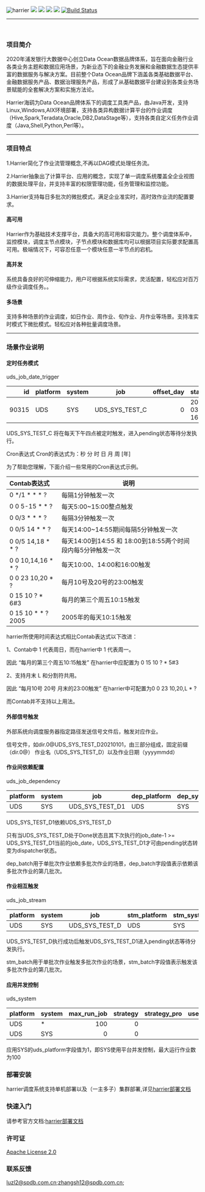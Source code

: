 ![harrier](https://user-images.githubusercontent.com/38176315/124080306-cb819880-da7c-11eb-9214-dae5f199bf5a.jpg)
![](https://img.shields.io/badge/language-java-blue.svg)
![](https://img.shields.io/badge/release-v2.3-green.svg)
![](https://img.shields.io/tokei/lines/github/spdb-opensource/harrier?color=orange)
![](https://img.shields.io/github/license/spdb-opensource/harrier?color=purple)
<a href="https://app.circleci.com/pipelines/github/spdb-opensource/harrier"><img src="https://img.shields.io/circleci/project/github/spdb-opensource/harrier?sanitize=true" alt="Build Status"></a>


------

​
### 项目简介

2020年浦发银行大数据中心创立Data Ocean数据品牌体系，旨在面向金融行业各类业务主题和数据应用场景，为新业态下的金融业务发展和金融数据生态提供丰富的数据服务与解决方案。目前整个Data Ocean品牌下涵盖各类基础数据平台、金融数据服务产品、数据治理服务产品，形成了从基础数据平台建设到各类业务场景赋能的全套解决方案和实施方法论。

Harrier海鹞为Data Ocean品牌体系下的调度工具类产品，由Java开发，支持Linux,Windows,AIX环境部署，支持各类异构数据计算平台的作业调度（Hive,Spark,Teradata,Oracle,DB2,DataStage等），支持各类自定义任务作业调度（Java,Shell,Python,Perl等）。

------

### 项目特点

1.Harrier简化了作业流管理概念,不再以DAG模式处理任务流。

2.Harrier抽象出了计算平台、应用的概念，实现了单一调度系统覆盖全企业视图的数据处理平台，并支持丰富的权限管理功能，任务管理和监控功能。

3.Harrier支持每日多批次的微批模式，满足企业准实时，高时效作业流的配置要求。

#### **高可用**

​        Harrier作为基础技术支撑平台，具备大的高可用和容灾能力。整个调度体系中，监控模块，调度主节点模块，子节点模块和数据库均可以根据项目实际要求配置高可用。极端情况下，可容忍任意一个模块任意一半节点的宕机。

#### **高并发**

​        系统具备良好的可伸缩能力，用户可根据系统实际需求，灵活配置，轻松应对百万级作业调度任务。。

#### **多场景**

​        支持多种场景的作业调度，如日作业、周作业、旬作业、月作业等场景。支持准实时模式下微批模式。轻松应对各种批量调度场景。

------

### 场景作业说明

#### 定时任务模式

uds_job_date_trigger

|    id | platform | system | job            | offset_day | start_time          | end_time            | second | minute | hour | day  | month | week | year | is_enable | des  |
| ----: | -------- | ------ | -------------- | ---------: | ------------------- | ------------------- | ------ | ------ | ---- | ---- | ----- | ---- | ---- | --------: | ---- |
| 90315 | UDS      | SYS    | UDS_SYS_TEST_C |          0 | 2021-03-24 16:00:00 | 2099-01-01 00:00:01 | 0      | 0      | 16   | *    | *     | ?    | *    |         1 |      |

UDS_SYS_TEST_C 将在每天下午四点被定时触发，进入pending状态等待分发执行。

Cron表达式
Cron的表达式为：秒 分 时 日 月 周 [年]

为了帮助您理解，下面介绍一些常用的Cron表达式示例。

| Contab表达式       | 说明                                                    |
| :----------------- | ------------------------------------------------------- |
| 0 */1 * * * ?      | 每隔1分钟触发一次                                       |
| 0 0 5-15 * * ?     | 每天5:00~15:00整点触发                                  |
| 0 0/3 * * * ?      | 每隔3分钟触发一次                                       |
| 0 0/5 14 * * ?     | 每天14:00~14:55期间每隔5分钟触发一次                    |
| 0 0/5 14,18 * * ?  | 每天14:00到14:55 和 18:00到18:55两个时间段内每5分钟触发一次 |
| 0 0 10,14,16 * * ? | 每天10:00、14:00和16:00触发                             |
| 0 0 23 10,20 * ?   | 每月10号及20号的23:00触发                               |
| 0 15 10 ? * 6#3    | 每月的第三个周五10:15触发                               |
| 0 15 10 * * ? 2005 | 2005年的每天10:15触发                                   |

harrier所使用时间表达式相比Contab表达式以下改进：

1、Contab中 1 代表周日，而在harrier中 1 代表周一。

因此 “每月的第三个周五10:15触发” 在harrier中应配置为 0 15 10 ? * 5#3

2、支持月末 L 和分割符共用。 

因此 “每月10号 20号 月末的23:00触发” 在harrier中可配置为0 0 23 10,20,L * ?

而Contab并不支持以上用法。

#### 外部信号触发

外部系统向调度服务器指定路径发送信号文件后，触发对应作业。

信号文件，如dir.0@UDS_SYS_TEST_D20210101，由三部分组成，固定前缀（dir.0@）
作业名（UDS_SYS_TEST_D）以及作业日期（yyyymmdd）

#### 作业间依赖配置

uds_job_dependency

| platform | system | job             | dep_platform | dep_system | dep_job        | dep_batch | is_enable | des  |
| -------- | ------ | --------------- | ------------ | ---------- | -------------- | --------: | --------: | ---- |
| UDS      | SYS    | UDS_SYS_TEST_D1 | UDS          | SYS        | UDS_SYS_TEST_D |         0 |         1 | \N   |

UDS_SYS_TEST_D1依赖UDS_SYS_TEST_D

只有当UDS_SYS_TEST_D处于Done状态且其下次执行的job_date-1 >= UDS_SYS_TEST_D1当前的job_date，UDS_SYS_TEST_D1才可由pending状态转变为dispatcher状态。

dep_batch用于单批次作业依赖多批次作业的场景，dep_batch字段值表示依赖该多批次作业的第几批次。

#### 作业相互触发

uds_job_stream

| platform | system | job            | stm_platform | stm_system | stm_job         | stm_batch | is_enable | des  |
| -------- | ------ | -------------- | ------------ | ---------- | --------------- | --------: | --------: | ---- |
| UDS      | SYS    | UDS_SYS_TEST_D | UDS          | SYS        | UDS_SYS_TEST_D1 |         0 |         1 | \N   |

UDS_SYS_TEST_D执行成功后触发UDS_SYS_TEST_D1进入pending状态等待分发执行。

stm_batch用于单批次作业触发多批次作业的场景，stm_batch字段值表示触发该多批次作业的第几批次。

#### 应用并发控制

uds_system

| platform | system | max_run_job | strategy | strategy_pro | use_platform | des  |
| -------- | ------ | ----------: | -------: | ------------ | -----------: | ---- |
| UDS      | *      |         100 |        0 |              |            1 |      |
| UDS      | SYS    |           0 |        0 |              |            1 |      |

应用SYS的uds_platform字段值为1，即SYS使用平台并发控制，最大运行作业数为100

### 部署安装

harrier调度系统支持单机部署以及（一主多子）集群部署,详见[harrier部署文档](./deployment.md)

### 快速入门

请参考官方文档:[harrier部署文档](./deployment.md)

### 许可证

[Apache License 2.0](./LICENSE)

### 联系反馈
luzl2@spdb.com.cn;zhangsh12@spdb.com.cn;


##### 

